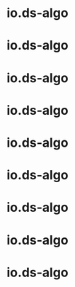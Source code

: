 # io.ds-algo
# io.ds-algo
# io.ds-algo
# io.ds-algo
# io.ds-algo
# io.ds-algo
# io.ds-algo
# io.ds-algo
# io.ds-algo

